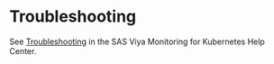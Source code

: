 # Troubleshooting

See [Troubleshooting](https://documentation.sas.com/?cdcId=obsrvcdc&cdcVersion=v_003&docsetId=obsrvdply&docsetTarget=p1f3c5so49c0fyn1hrdplosqc6l1.htm) in the SAS Viya Monitoring for Kubernetes Help Center.